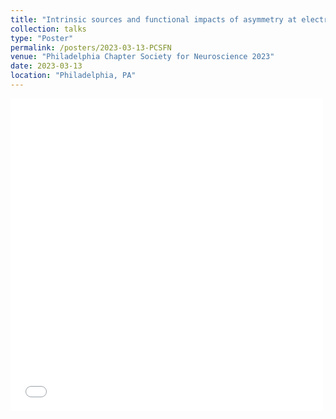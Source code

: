 ```yaml
---
title: "Intrinsic sources and functional impacts of asymmetry at electrical synapses"
collection: talks
type: "Poster"
permalink: /posters/2023-03-13-PCSFN
venue: "Philadelphia Chapter Society for Neuroscience 2023"
date: 2023-03-13
location: "Philadelphia, PA"
---
```


<iframe src="/files/pdf/Mendoza_PCSFN23.pdf" width="500" height="500" frameborder="no" border="0" marginwidth="0" marginheight="0"></iframe>

